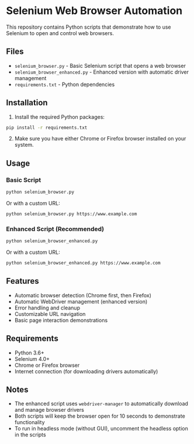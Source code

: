 # Selenium Web Browser Automation

This repository contains Python scripts that demonstrate how to use Selenium to open and control web browsers.

## Files

- `selenium_browser.py` - Basic Selenium script that opens a web browser
- `selenium_browser_enhanced.py` - Enhanced version with automatic driver management
- `requirements.txt` - Python dependencies

## Installation

1. Install the required Python packages:
```bash
pip install -r requirements.txt
```

2. Make sure you have either Chrome or Firefox browser installed on your system.

## Usage

### Basic Script
```bash
python selenium_browser.py
```

Or with a custom URL:
```bash
python selenium_browser.py https://www.example.com
```

### Enhanced Script (Recommended)
```bash
python selenium_browser_enhanced.py
```

Or with a custom URL:
```bash
python selenium_browser_enhanced.py https://www.example.com
```

## Features

- Automatic browser detection (Chrome first, then Firefox)
- Automatic WebDriver management (enhanced version)
- Error handling and cleanup
- Customizable URL navigation
- Basic page interaction demonstrations

## Requirements

- Python 3.6+
- Selenium 4.0+
- Chrome or Firefox browser
- Internet connection (for downloading drivers automatically)

## Notes

- The enhanced script uses `webdriver-manager` to automatically download and manage browser drivers
- Both scripts will keep the browser open for 10 seconds to demonstrate functionality
- To run in headless mode (without GUI), uncomment the headless option in the scripts
